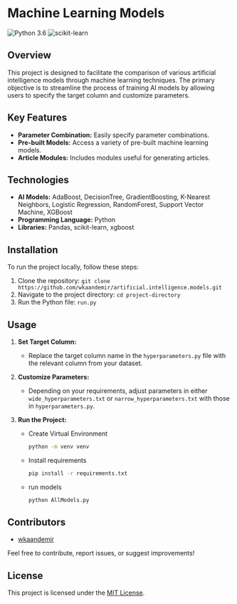 # Machine Learning Models

![Python 3.6](https://img.shields.io/badge/Python-3.6-brightgreen.svg) ![scikit-learn](https://img.shields.io/badge/Library-Scikit_Learn-orange.svg)

## Overview

This project is designed to facilitate the comparison of various artificial intelligence models through machine learning techniques. The primary objective is to streamline the process of training AI models by allowing users to specify the target column and customize parameters.

## Key Features

- **Parameter Combination:** Easily specify parameter combinations.
- **Pre-built Models:** Access a variety of pre-built machine learning models.
- **Article Modules:** Includes modules useful for generating articles.

## Technologies

- **AI Models:** AdaBoost, DecisionTree, GradientBoosting, K-Nearest Neighbors, Logistic Regression, RandomForest, Support Vector Machine, XGBoost
- **Programming Language:** Python
- **Libraries:** Pandas, scikit-learn, xgboost

## Installation

To run the project locally, follow these steps:

1. Clone the repository: `git clone https://github.com/wkaandemir/artificial.intelligence.models.git`
2. Navigate to the project directory: `cd project-directory`
3. Run the Python file: `run.py`

## Usage

1. **Set Target Column:**
   - Replace the target column name in the `hyperparameters.py` file with the relevant column from your dataset.

2. **Customize Parameters:**
   - Depending on your requirements, adjust parameters in either `wide_hyperparameters.txt` or `narrow_hyperparameters.txt` with those in `hyperparameters.py`.

3. **Run the Project:**
   - Create Virtual Environment
     ```bash
     python -m venv venv
     ```
   - Install requirements
     ```bash
     pip install -r requirements.txt
     ```
   - run models
     ```bash
     python AllModels.py
     ```

## Contributors

- [wkaandemir](https://github.com/wkaandemir)

Feel free to contribute, report issues, or suggest improvements!

## License

This project is licensed under the [MIT License](LICENSE).
